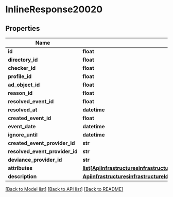 # InlineResponse20020

## Properties
Name | Type | Description | Notes
------------ | ------------- | ------------- | -------------
**id** | **float** |  | 
**directory_id** | **float** |  | 
**checker_id** | **float** |  | 
**profile_id** | **float** |  | 
**ad_object_id** | **float** |  | 
**reason_id** | **float** |  | 
**resolved_event_id** | **float** |  | 
**resolved_at** | **datetime** |  | [optional] 
**created_event_id** | **float** |  | 
**event_date** | **datetime** |  | 
**ignore_until** | **datetime** |  | [optional] 
**created_event_provider_id** | **str** |  | 
**resolved_event_provider_id** | **str** |  | 
**deviance_provider_id** | **str** |  | 
**attributes** | [**list[ApiinfrastructuresinfrastructureIddirectoriesdirectoryIddeviancesAttributes]**](ApiinfrastructuresinfrastructureIddirectoriesdirectoryIddeviancesAttributes.md) |  | 
**description** | [**ApiinfrastructuresinfrastructureIddirectoriesdirectoryIddeviancesDescription**](ApiinfrastructuresinfrastructureIddirectoriesdirectoryIddeviancesDescription.md) |  | 

[[Back to Model list]](../README.md#documentation-for-models) [[Back to API list]](../README.md#documentation-for-api-endpoints) [[Back to README]](../README.md)

